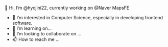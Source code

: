 👋 Hi, I’m @hyojini22, currently working on @Naver MapsFE
- 👀 I’m interested in Computer Science, especially in developing frontend software.
- 🌱 I’m learning on...
- 💞️ I’m looking to collaborate on ...
- 📫 How to reach me ...

<!---
hyojini22/hyojini22 is a ✨ special ✨ repository because its `README.md` (this file) appears on your GitHub profile.
You can click the Preview link to take a look at your changes.
--->
